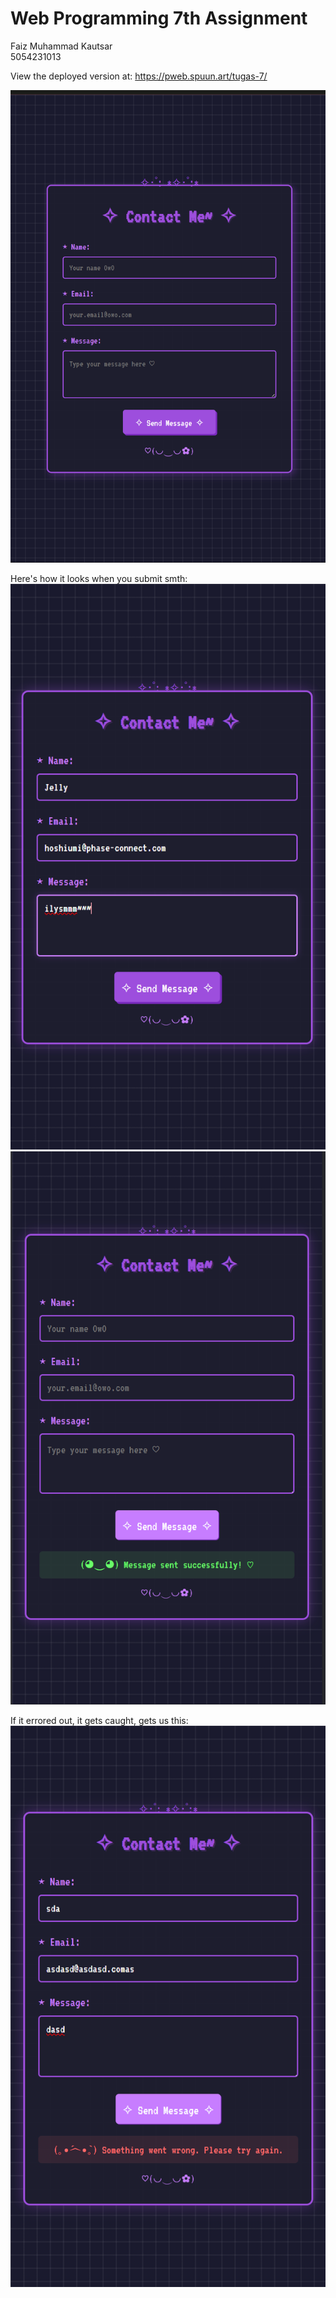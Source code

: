 # **Web Programming 7th Assignment**

Faiz Muhammad Kautsar  
5054231013

View the deployed version at: https://pweb.spuun.art/tugas-7/

![alt text](image.png)

Here's how it looks when you submit smth:  
![alt text](image-1.png)
![alt text](image-2.png)

If it errored out, it gets caught, gets us this:  
![alt text](image-3.png)
